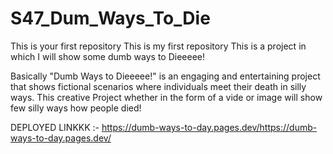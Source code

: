 # S47_Dum_Ways_To_Die
This is your first repository
This is my first repository This is a project in which I will show some dumb ways to Dieeeee!


Basically 
"Dumb Ways to Dieeeee!" is an engaging and entertaining project that shows fictional scenarios where individuals meet their death in silly ways. This creative Project whether in the form of a vide or image will show few silly ways how people died!



DEPLOYED LINKKK :- https://dumb-ways-to-day.pages.dev/https://dumb-ways-to-day.pages.dev/